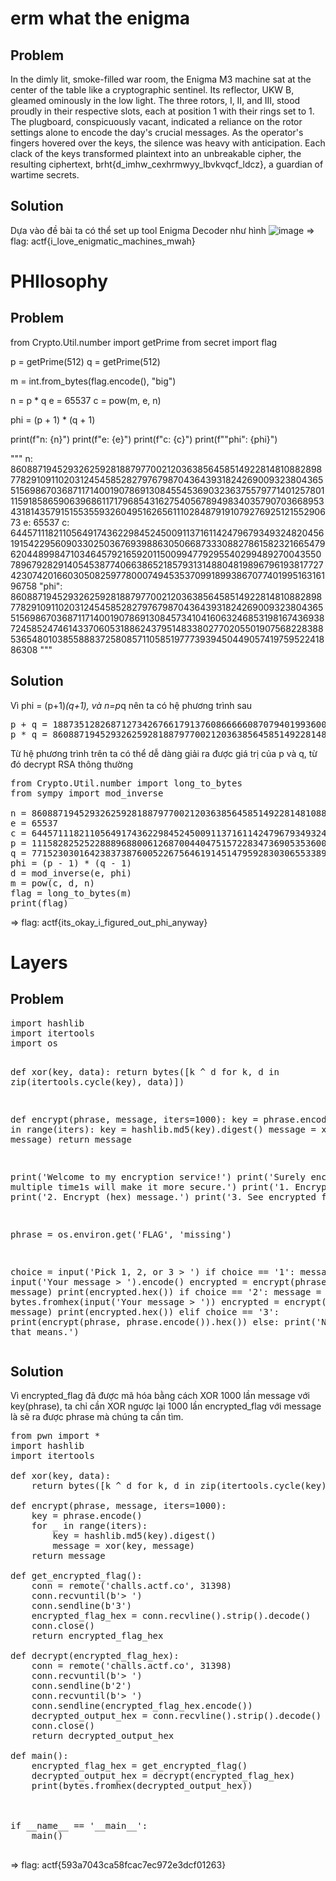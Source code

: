 <h1>
    erm what the enigma
</h1>

<h2>
    Problem
</h2>

In the dimly lit, smoke-filled war room, the Enigma M3 machine sat at the center of the table like a cryptographic sentinel. Its reflector, UKW B, gleamed ominously in the low light. The three rotors, I, II, and III, stood proudly in their respective slots, each at position 1 with their rings set to 1. The plugboard, conspicuously vacant, indicated a reliance on the rotor settings alone to encode the day's crucial messages. As the operator's fingers hovered over the keys, the silence was heavy with anticipation. Each clack of the keys transformed plaintext into an unbreakable cipher, the resulting ciphertext, brht{d_imhw_cexhrmwyy_lbvkvqcf_ldcz}, a guardian of wartime secrets.
<h2>
    Solution
</h2>

Dựa vào đề bài ta có thể set up tool Enigma Decoder như hình
![image](https://hackmd.io/_uploads/ByYLwBBVR.png)
 => flag: actf{i_love_enigmatic_machines_mwah}
 

<h1>
  PHIlosophy  
</h1>
<h2>
    Problem
</h2>

from Crypto.Util.number import getPrime
from secret import flag

p = getPrime(512)
q = getPrime(512)

m = int.from_bytes(flag.encode(), "big")

n = p * q
e = 65537
c = pow(m, e, n)

phi = (p + 1) * (q + 1)

print(f"n: {n}")
print(f"e: {e}")
print(f"c: {c}")
print(f"\"phi\": {phi}")

"""
n: 86088719452932625928188797700212036385645851492281481088289877829109110203124545852827976798704364393182426900932380436551569867036871171400190786913084554536903236375579771401257801115918586590639686117179685431627540567894983403579070366895343181435791515535593260495162656111028487919107927692512155290673
e: 65537
c: 64457111821105649174362298452450091137161142479679349324820456191542295609033025036769398863050668733308827861582321665479620448998471034645792165920115009947792955402994892700435507896792829140545387740663865218579313148804819896796193817727423074201660305082597780007494535370991899386707740199516316196758
"phi": 86088719452932625928188797700212036385645851492281481088289877829109110203124545852827976798704364393182426900932380436551569867036871171400190786913084573410416063246853198167436938724585247461433706053188624379514833802770205501907568228388536548010385588837258085711058519777393945044905741975952241886308
"""
<h2>
    Solution
</h2>

Vì phi = (p+1)*(q+1), và n=p*q nên ta có hệ phương trình sau


<pre>
p + q = 18873512826871273426766179137608666660870794019936008938947887293234875222098328497861493193366574594073301664825215895863666365457125797814283440086595634
p * q = 86088719452932625928188797700212036385645851492281481088289877829109110203124545852827976798704364393182426900932380436551569867036871171400190786913084554536903236375579771401257801115918586590639686117179685431627540567894983403579070366895343181435791515535593260495162656111028487919107927692512155290673</pre>

Từ hệ phương trình trên ta có thể dễ dàng giải ra được giá trị của p và q, từ đó decrypt RSA thông thường

<Pre>
from Crypto.Util.number import long_to_bytes
from sympy import mod_inverse

n = 86088719452932625928188797700212036385645851492281481088289877829109110203124545852827976798704364393182426900932380436551569867036871171400190786913084554536903236375579771401257801115918586590639686117179685431627540567894983403579070366895343181435791515535593260495162656111028487919107927692512155290673
e = 65537
c = 64457111821105649174362298452450091137161142479679349324820456191542295609033025036769398863050668733308827861582321665479620448998471034645792165920115009947792955402994892700435507896792829140545387740663865218579313148804819896796193817727423074201660305082597780007494535370991899386707740199516316196758
p = 11158282525228889688006126870044047515722834736905353600033800784672966071954095221182355999939654085477427093464088811910784573274296445489954662335305921
q = 7715230301642383738760052267564619145147959283030655338914086508561909150144233276679137193426920508595874571361127083952881792182829352324328777751289713
phi = (p - 1) * (q - 1)
d = mod_inverse(e, phi)
m = pow(c, d, n)
flag = long_to_bytes(m)
print(flag)</Pre>

=> flag: actf{its_okay_i_figured_out_phi_anyway}

<h1>
    Layers
</h1>

<h2>
    Problem
</h2>
<pre>
import hashlib
import itertools
import os

def xor(key, data):
    return bytes([k ^ d for k, d in zip(itertools.cycle(key), data)])

def encrypt(phrase, message, iters=1000):
    key = phrase.encode()
    for _ in range(iters):
        key = hashlib.md5(key).digest()
        message = xor(key, message)
    return message

print('Welcome to my encryption service!')
print('Surely encrypting multiple time1s will make it more secure.')
print('1. Encrypt message.')
print('2. Encrypt (hex) message.')
print('3. See encrypted flag!')

phrase = os.environ.get('FLAG', 'missing')

choice = input('Pick 1, 2, or 3 > ')
if choice == '1':
    message = input('Your message > ').encode()
    encrypted = encrypt(phrase, message)
    print(encrypted.hex())
if choice == '2':
    message = bytes.fromhex(input('Your message > '))
    encrypted = encrypt(phrase, message)
    print(encrypted.hex())
elif choice == '3':
    print(encrypt(phrase, phrase.encode()).hex())
else:
    print('Not sure what that means.')
</pre>

<h2>
    Solution
</h2>

Vì encrypted_flag đã được mã hóa bằng cách XOR 1000 lần message với key(phrase), ta chỉ cần XOR ngược lại 1000 lần encrypted_flag với message là sẽ ra được phrase mà chúng ta cần tìm.

<pre>
from pwn import *
import hashlib
import itertools

def xor(key, data):
    return bytes([k ^ d for k, d in zip(itertools.cycle(key), data)])

def encrypt(phrase, message, iters=1000):
    key = phrase.encode()
    for _ in range(iters):
        key = hashlib.md5(key).digest()
        message = xor(key, message)
    return message

def get_encrypted_flag():
    conn = remote('challs.actf.co', 31398)
    conn.recvuntil(b'> ')
    conn.sendline(b'3')
    encrypted_flag_hex = conn.recvline().strip().decode()
    conn.close()
    return encrypted_flag_hex

def decrypt(encrypted_flag_hex):
    conn = remote('challs.actf.co', 31398)
    conn.recvuntil(b'> ')
    conn.sendline(b'2')
    conn.recvuntil(b'> ')
    conn.sendline(encrypted_flag_hex.encode())
    decrypted_output_hex = conn.recvline().strip().decode()
    conn.close()
    return decrypted_output_hex

def main():
    encrypted_flag_hex = get_encrypted_flag()
    decrypted_output_hex = decrypt(encrypted_flag_hex)
    print(bytes.fromhex(decrypted_output_hex))



if __name__ == '__main__':
    main()

</pre>

=> flag: actf{593a7043ca58fcac7ec972e3dcf01263}
